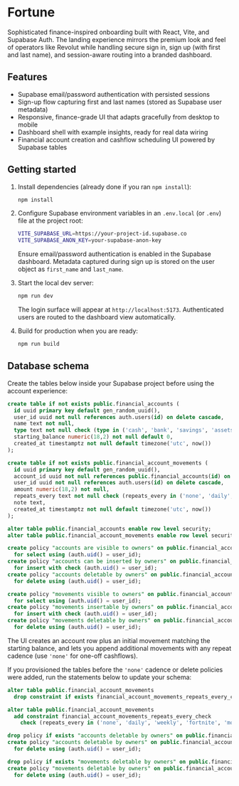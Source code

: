 # Fortune

Sophisticated finance-inspired onboarding built with React, Vite, and Supabase Auth. The landing experience mirrors the premium look and feel of operators like Revolut while handling secure sign in, sign up (with first and last name), and session-aware routing into a branded dashboard.

## Features

- Supabase email/password authentication with persisted sessions
- Sign-up flow capturing first and last names (stored as Supabase user metadata)
- Responsive, finance-grade UI that adapts gracefully from desktop to mobile
- Dashboard shell with example insights, ready for real data wiring
- Financial account creation and cashflow scheduling UI powered by Supabase tables

## Getting started

1. Install dependencies (already done if you ran `npm install`):

   ```bash
   npm install
   ```

2. Configure Supabase environment variables in an `.env.local` (or `.env`) file at the project root:

   ```bash
   VITE_SUPABASE_URL=https://your-project-id.supabase.co
   VITE_SUPABASE_ANON_KEY=your-supabase-anon-key
   ```

   Ensure email/password authentication is enabled in the Supabase dashboard. Metadata captured during sign up is stored on the user object as `first_name` and `last_name`.

3. Start the local dev server:

   ```bash
   npm run dev
   ```

   The login surface will appear at `http://localhost:5173`. Authenticated users are routed to the dashboard view automatically.

4. Build for production when you are ready:

   ```bash
   npm run build
   ```

## Database schema

Create the tables below inside your Supabase project before using the account experience:

```sql
create table if not exists public.financial_accounts (
  id uuid primary key default gen_random_uuid(),
  user_id uuid not null references auth.users(id) on delete cascade,
  name text not null,
  type text not null check (type in ('cash', 'bank', 'savings', 'assets')),
  starting_balance numeric(18,2) not null default 0,
  created_at timestamptz not null default timezone('utc', now())
);

create table if not exists public.financial_account_movements (
  id uuid primary key default gen_random_uuid(),
  account_id uuid not null references public.financial_accounts(id) on delete cascade,
  user_id uuid not null references auth.users(id) on delete cascade,
  amount numeric(18,2) not null,
  repeats_every text not null check (repeats_every in ('none', 'daily', 'weekly', 'fortnite', 'montly', 'yearly')),
  note text,
  created_at timestamptz not null default timezone('utc', now())
);

alter table public.financial_accounts enable row level security;
alter table public.financial_account_movements enable row level security;

create policy "accounts are visible to owners" on public.financial_accounts
  for select using (auth.uid() = user_id);
create policy "accounts can be inserted by owners" on public.financial_accounts
  for insert with check (auth.uid() = user_id);
create policy "accounts deletable by owners" on public.financial_accounts
  for delete using (auth.uid() = user_id);

create policy "movements visible to owners" on public.financial_account_movements
  for select using (auth.uid() = user_id);
create policy "movements insertable by owners" on public.financial_account_movements
  for insert with check (auth.uid() = user_id);
create policy "movements deletable by owners" on public.financial_account_movements
  for delete using (auth.uid() = user_id);
```

The UI creates an account row plus an initial movement matching the starting balance, and lets you append additional movements with any repeat cadence (use `'none'` for one-off cashflows).

If you provisioned the tables before the `'none'` cadence or delete policies were added, run the statements below to update your schema:

```sql
alter table public.financial_account_movements
  drop constraint if exists financial_account_movements_repeats_every_check;

alter table public.financial_account_movements
  add constraint financial_account_movements_repeats_every_check
    check (repeats_every in ('none', 'daily', 'weekly', 'fortnite', 'montly', 'yearly'));

drop policy if exists "accounts deletable by owners" on public.financial_accounts;
create policy "accounts deletable by owners" on public.financial_accounts
  for delete using (auth.uid() = user_id);

drop policy if exists "movements deletable by owners" on public.financial_account_movements;
create policy "movements deletable by owners" on public.financial_account_movements
  for delete using (auth.uid() = user_id);
```
